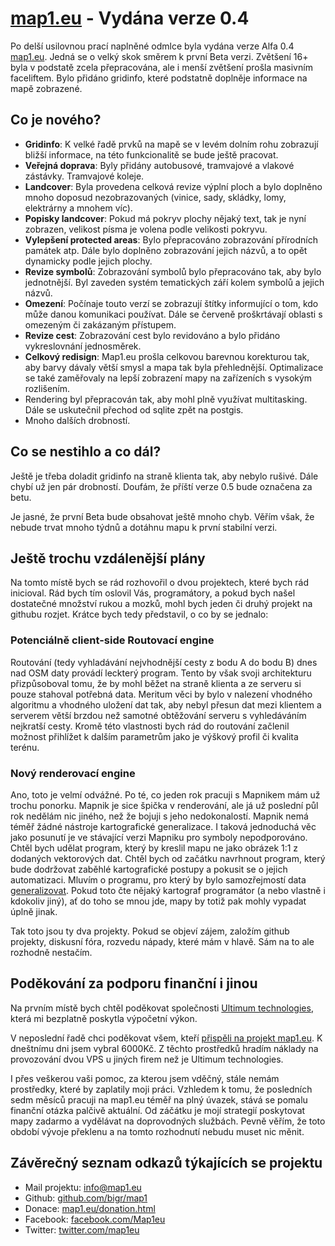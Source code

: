 [map1.eu](http://www.map1.eu) - Vydána verze 0.4
========================================================================

Po delší usilovnou prací naplněné odmlce byla vydána verze Alfa 0.4  [map1.eu](http://www.map1.eu). 
Jedná se o velký skok směrem k první Beta verzi. Zvětšení 16+ byla v podstatě
zcela přepracována, ale i menší zvětšení prošla masivním faceliftem. Bylo
přidáno gridinfo, které podstatně doplněje informace na mapě zobrazené.

Co je nového?
-------------
* __Gridinfo__: K velké řadě prvků na mapě se v levém dolním rohu zobrazují 
bližší informace, na této funkcionalitě se bude ještě pracovat.
* __Veřejná doprava__: Byly přidány autobusové, tramvajové a vlakové zástávky.
Tramvajové koleje.
* __Landcover__: Byla provedena celková revize výplní ploch a bylo doplněno mnoho
doposud nezobrazovaných (vinice, sady, skládky, lomy, elektrárny a mnohem víc).
* __Popisky landcover__: Pokud má pokryv plochy nějaký text, tak je nyní
zobrazen, velikost písma je volena podle velikosti pokryvu.
* __Vylepšení protected areas__: Bylo přepracováno zobrazování přírodních památek
atp. Dále bylo doplněno zobrazování jejich názvů, a to opět dynamicky podle jejich plochy.
* __Revize symbolů__: Zobrazování symbolů bylo přepracováno tak, aby bylo
jednotnější. Byl zaveden systém tematických září kolem symbolů a jejich názvů.
* __Omezení__: Počínaje touto verzí se zobrazují štítky informující o tom, kdo
může danou komunikaci používat. Dále se červeně proškrtávají oblasti s omezeným či zakázaným přístupem.
* __Revize cest__: Zobrazování cest bylo revidováno a bylo přidáno vykreslovnání jednosměrek.
* __Celkový redisign__: Map1.eu prošla celkovou barevnou korekturou tak, aby barvy
dávaly větší smysl a mapa tak byla přehlednější. Optimalizace se také zaměřovaly
na lepší zobrazení mapy na zařízeních s vysokým rozlišením.
* Rendering byl přepracován tak, aby mohl plně využívat multitasking.
Dále se uskutečnil přechod od sqlite zpět na postgis.
* Mnoho dalších drobností.

Co se nestihlo a co dál?
-------------------------
Ještě je třeba doladit gridinfo na straně klienta tak, aby nebylo rušivé.
Dále chybí už jen pár drobností. Doufám, že příští verze 0.5 bude označena
za betu.

Je jasné, že první Beta bude obsahovat ještě mnoho chyb. Věřím však, že nebude
trvat mnoho týdnů a dotáhnu mapu k první stabilní verzi. 

Ještě trochu vzdálenější plány
------------------------------
Na tomto místě bych se rád rozhovořil o dvou projektech, které bych rád inicioval.
Rád bych tím oslovil Vás, programátory, a pokud bych našel dostatečné množství
rukou a mozků, mohl bych jeden či druhý projekt na githubu rozjet. Krátce
bych tedy představil, o co by se jednalo:

### Potenciálně client-side Routovací engine
Routování (tedy vyhladávání nejvhodnější cesty z bodu A do bodu B) dnes
nad OSM daty provádí leckterý program. Tento by však svoji
architekturu přizpůsoboval tomu, že by mohl běžet na straně klienta a ze
serveru si pouze stahoval potřebná data. Meritum věci by bylo v nalezení
vhodného algoritmu a vhodného uložení dat tak, aby nebyl přesun dat mezi
klientem a serverem větší brzdou než samotné obtěžování serveru 
s vyhledáváním nejkratší cesty. Kromě této vlastnosti bych rád do routování
začlenil možnost přihlížet k dalším parametrům jako je výškový profil 
či kvalita terénu.

### Nový renderovací engine
Ano, toto je velmí odvážné. Po té, co jeden rok pracuji s Mapnikem mám už trochu
ponorku. Mapnik je sice špička v renderování, ale já už poslední půl rok
nedělám nic jiného, než že bojuji s jeho nedokonalostí. Mapnik nemá
téměř žádné nástroje kartografické generalizace. I taková jednoduchá věc
jako posunutí je ve stávající verzi Mapniku pro symboly nepodporováno. Chtěl
bych udělat program, který by kreslil mapu ne jako obrázek 1:1 z dodaných
vektorových dat. Chtěl bych od začátku navrhnout program, který bude dodržovat
zaběhlé kartografické postupy a pokusit se o jejich automatizaci. Mluvím
o programu, pro který by bylo samozřejmostí data [generalizovat](http://cs.wikipedia.org/wiki/Generalizace).
Pokud toto čte nějaký kartograf programátor (a nebo vlastně i kdokoliv jiný),
ať do toho se mnou jde, mapy by totiž pak mohly vypadat úplně jinak.

Tak toto jsou ty dva projekty. Pokud se objeví zájem, založím github projekty,
diskusní fóra, rozvedu nápady, které mám v hlavě. Sám na to ale rozhodně nestačím.


Poděkování za podporu finanční i jinou
--------------------------------------
Na prvním místě bych chtěl poděkovat společnosti [Ultimum technologies](http://ultimumtechnologies.com/),
která mi bezplatně poskytla výpočetní výkon. 

V neposlední řadě chci poděkovat všem, kteří [přispěli na projekt map1.eu](http://map1.eu/donation.html).
K dneštnímu dni jsem vybral 6000Kč. Z těchto prostředků hradím náklady na provozování
dvou VPS u jiných firem než je Ultimum technologies.

I přes veškerou vaši pomoc, za kterou jsem vděčný, stále nemám prostředky,
které by zaplatily moji práci. Vzhledem k tomu, že posledních sedm měsíců
pracuji na map1.eu téměř na plný úvazek, stává se pomalu finanční otázka
palčivě aktuální. Od záčátku je mojí strategií poskytovat mapy zadarmo
a vydělávat na doprovodných službách. Pevně věřím, že toto období vývoje překlenu
a na tomto rozhodnutí nebudu muset nic měnit.
 
Závěrečný seznam odkazů týkajících se projektu
----------------------------------------------
* Mail projektu: info@map1.eu
* Github: [github.com/bigr/map1](https://github.com/bigr/map1)
* Donace: [map1.eu/donation.html](http://map1.eu/donation.html)
* Facebook: [facebook.com/Map1eu](https://facebook.com/Map1eu)
* Twitter: [twitter.com/map1eu](https://twitter.com/map1eu)
